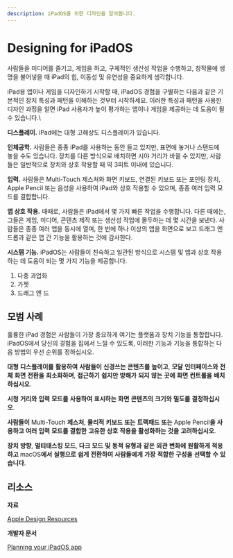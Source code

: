 ```yaml
---
description: iPadOS를 위한 디자인을 알아봅니다.
---
```


# Designing for iPadOS

사람들을 미디어를 즐기고, 게임을 하고, 구체적인 생산성 작업을 수행하고, 창작물에 생명을 불어넣을 때 iPad의 힘, 이동성 및 유연성을 중요하게 생각합니다.

iPad용 앱이나 게임을 디자인하기 시작할 때, iPadOS 경험을 구별하는 다음과 같은 기본적인 장치 특성과 패턴을 이해하는 것부터 시작하세요. 이러한 특성과 패턴을 사용한 디자인 과정을 알면 iPad 사용자가 높이 평가하는 앱이나 게임을 제공하는 데 도움이 될 수 있습니다.\


**디스플레이.** iPad에는 대형 고해상도 디스플레이가 있습니다.

**인체공학.** 사람들은 종종 iPad를 사용하는 동안 들고 있지만, 표면에 놓거나 스탠드에 놓을 수도 있습니다. 장치를 다른 방식으로 배치하면 시야 거리가 바뀔 수 있지만, 사람들은 일반적으로 장치와 상호 작용할 때 약 3피트 이내에 있습니다.

**입력.** 사람들은 Multi-Touch 제스처와 화면 키보드, 연결된 키보드 또는 포인팅 장치, Apple Pencil 또는 음성을 사용하여 iPad와 상호 작용할 수 있으며, 종종 여러 입력 모드를 결합합니다.

**앱 상호 작용.** 때때로, 사람들은 iPad에서 몇 가지 빠른 작업을 수행합니다. 다른 때에는, 그들은 게임, 미디어, 콘텐츠 제작 또는 생산성 작업에 몰두하는 데 몇 시간을 보낸다. 사람들은 종종 여러 앱을 동시에 열며, 한 번에 하나 이상의 앱을 화면으로 보고 드래그 앤 드롭과 같은 앱 간 기능을 활용하는 것에 감사한다.

**시스템 기능.** iPadOS는 사람들이 친숙하고 일관된 방식으로 시스템 및 앱과 상호 작용하는 데 도움이 되는 몇 가지 기능을 제공합니다.

1. 다중 과업화
2. 가젯
3. 드래그 앤 드

## **모범** **사례**

훌륭한 iPad 경험은 사람들이 가장 중요하게 여기는 플랫폼과 장치 기능을 통합합니다. iPadOS에서 당신의 경험을 집에서 느낄 수 있도록, 이러한 기능과 기능을 통합하는 다음 방법의 우선 순위를 정하십시오.

**대형** **디스플레이를** **활용하여** **사람들이** **신경쓰는** **콘텐츠를** **높이고**, **모달** **인터페이스와** **전체** **화면** **전환을** **최소화하며**, **접근하기** **쉽지만** **방해가** **되지** **않는** **곳에** **화면** **컨트롤을** **배치하십시오**.

**시청** **거리와** **입력** **모드를** **사용하여** **표시하는** **화면** **콘텐츠의** **크기와** **밀도를** **결정하십시오**.

**사람들이** Multi-Touch **제스처**, **물리적** **키보드** **또는** **트랙패드** **또는** Apple Pencil**을** **사용하고** **여러** **입력** **모드를** **결합한** **고유한** **상호** **작용을** **활성화하는** **것을** **고려하십시오**.

**장치** **방향**, **멀티태스킹** **모드**, **다크** **모드** **및** **동적** **유형과** **같은** **외관** **변화에** **원활하게** **적응하고** macOS**에서** **실행으로** **쉽게** **전환하여** **사람들에게** **가장** **적합한** **구성을** **선택할** **수** **있습니다**.

## 리소스

**자료**

[Apple Design Resources](https://developer.apple.com/design/resources/#ios-apps)

**개발자 문서**

[Planning your iPadOS app](https://developer.apple.com/ipados/planning/)
